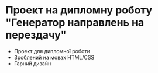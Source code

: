 # Проект на дипломну роботу "Генератор направлень на перездачу"

- Проект для дипломної роботи
- Зроблений на мовах HTML/CSS
- Гарний дизайн
